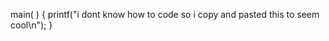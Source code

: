 main( ) {
        printf("i dont know how to code so i copy and pasted this to seem cool\n");
}
<!---
shadei/shadei is a ✨ special ✨ repository because its `README.md` (this file) appears on your GitHub profile.
You can click the Preview link to take a look at your changes.
--->
